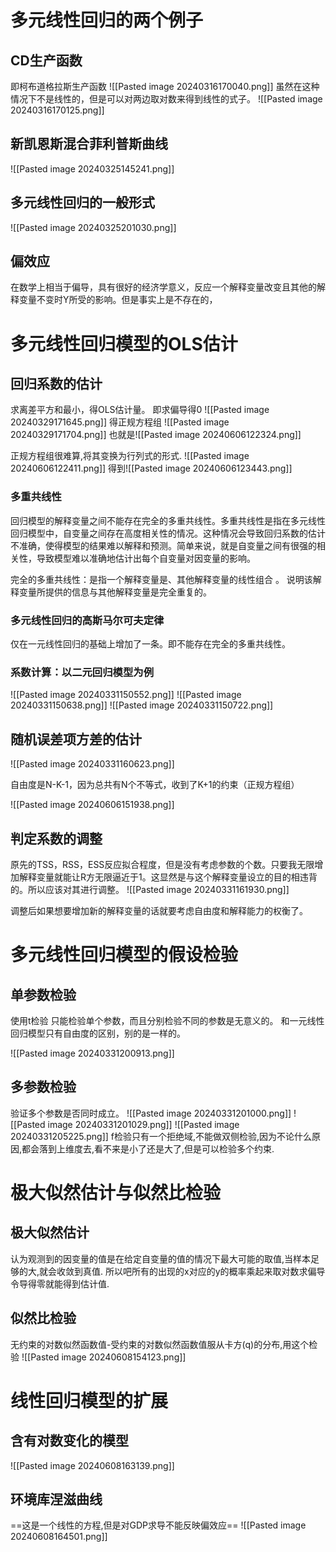  
# 多元线性回归的两个例子

## CD生产函数

即柯布道格拉斯生产函数
![[Pasted image 20240316170040.png]]
虽然在这种情况下不是线性的，但是可以对两边取对数来得到线性的式子。
![[Pasted image 20240316170125.png]]

## 新凯恩斯混合菲利普斯曲线

![[Pasted image 20240325145241.png]]

## 多元线性回归的一般形式

![[Pasted image 20240325201030.png]]
## 偏效应

在数学上相当于偏导，具有很好的经济学意义，反应一个解释变量改变且其他的解释变量不变时Y所受的影响。但是事实上是不存在的，

# 多元线性回归模型的OLS估计

## 回归系数的估计

求离差平方和最小，得OLS估计量。
即求偏导得0
![[Pasted image 20240329171645.png]]
得正规方程组
![[Pasted image 20240329171704.png]]
也就是![[Pasted image 20240606122324.png]]

正规方程组很难算,将其变换为行列式的形式.
![[Pasted image 20240606122411.png]]
得到![[Pasted image 20240606123443.png]]

### 多重共线性

回归模型的解释变量之间不能存在完全的多重共线性。多重共线性是指在多元线性回归模型中，自变量之间存在高度相关性的情况。这种情况会导致回归系数的估计不准确，使得模型的结果难以解释和预测。简单来说，就是自变量之间有很强的相关性，导致模型难以准确地估计出每个自变量对因变量的影响。

完全的多重共线性：是指一个解释变量是、其他解释变量的线性组合 。 说明该解释变量所提供的信息与其他解释变量是完全重复的。

### 多元线性回归的高斯马尔可夫定律

仅在一元线性回归的基础上增加了一条。即不能存在完全的多重共线性。

### 系数计算：以二元回归模型为例

![[Pasted image 20240331150552.png]]
![[Pasted image 20240331150638.png]]
![[Pasted image 20240331150722.png]]

## 随机误差项方差的估计

![[Pasted image 20240331160623.png]]

自由度是N-K-1，因为总共有N个不等式，收到了K+1的约束（正规方程组）

![[Pasted image 20240606151938.png]]

## 判定系数的调整

原先的TSS，RSS，ESS反应拟合程度，但是没有考虑参数的个数。只要我无限增加解释变量就能让R方无限逼近于1。这显然是与这个解释变量设立的目的相违背的。所以应该对其进行调整。
![[Pasted image 20240331161930.png]]

调整后如果想要增加新的解释变量的话就要考虑自由度和解释能力的权衡了。

# 多元线性回归模型的假设检验

## 单参数检验

使用t检验
只能检验单个参数，而且分别检验不同的参数是无意义的。
和一元线性回归模型只有自由度的区别，别的是一样的。

![[Pasted image 20240331200913.png]]

## 多参数检验

验证多个参数是否同时成立。
![[Pasted image 20240331201000.png]]
![[Pasted image 20240331201029.png]]
![[Pasted image 20240331205225.png]]
f检验只有一个拒绝域,不能做双侧检验,因为不论什么原因,都会落到上维度去,看不来是小了还是大了,但是可以检验多个约束. 

# 极大似然估计与似然比检验

## 极大似然估计

认为观测到的因变量的值是在给定自变量的值的情况下最大可能的取值,当样本足够的大,就会收敛到真值.
所以吧所有的出现的x对应的y的概率乘起来取对数求偏导令导得零就能得到估计值.

## 似然比检验

无约束的对数似然函数值-受约束的对数似然函数值服从卡方(q)的分布,用这个检验
![[Pasted image 20240608154123.png]]

# 线性回归模型的扩展

## 含有对数变化的模型

![[Pasted image 20240608163139.png]]

## 环境库涅滋曲线

==这是一个线性的方程,但是对GDP求导不能反映偏效应==
![[Pasted image 20240608164501.png]]